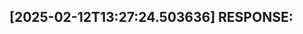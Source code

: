 [2025-02-12T13:27:24.503636] RESPONSE:
--------------------------------------------------------------------------------

